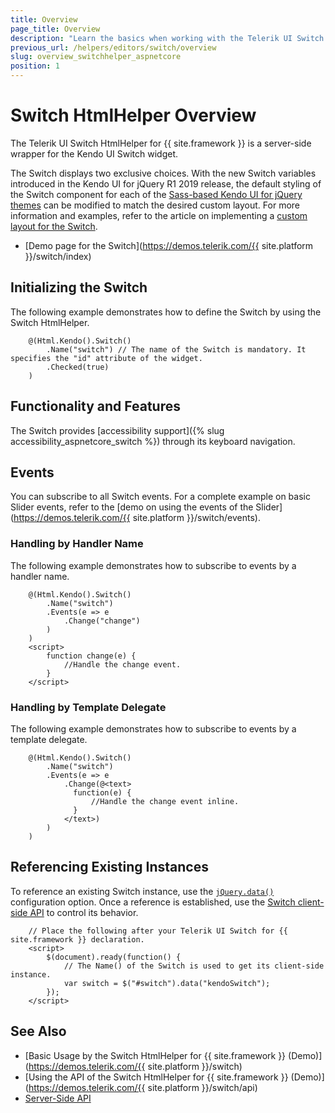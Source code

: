 ```yaml
---
title: Overview
page_title: Overview
description: "Learn the basics when working with the Telerik UI Switch for {{ site.framework }}."
previous_url: /helpers/editors/switch/overview
slug: overview_switchhelper_aspnetcore
position: 1
---
```


# Switch HtmlHelper Overview

The Telerik UI Switch HtmlHelper for {{ site.framework }} is a server-side wrapper for the Kendo UI Switch widget.

The Switch displays two exclusive choices. With the new Switch variables introduced in the Kendo UI for jQuery R1 2019 release, the default styling of the Switch component for each of the [Sass-based Kendo UI for jQuery themes](https://docs.telerik.com/kendo-ui/styles-and-layout/sass-themes) can be modified to match the desired custom layout. For more information and examples, refer to the article on implementing a [custom layout for the Switch](https://github.com/telerik/kendo-themes/wiki/Change-the-Switch-Layout).

* [Demo page for the Switch](https://demos.telerik.com/{{ site.platform }}/switch/index)

## Initializing the Switch

The following example demonstrates how to define the Switch by using the Switch HtmlHelper.

```
    @(Html.Kendo().Switch()
        .Name("switch") // The name of the Switch is mandatory. It specifies the "id" attribute of the widget.
        .Checked(true)
    )
```

## Functionality and Features

The Switch provides [accessibility support]({% slug accessibility_aspnetcore_switch %}) through its keyboard navigation.

## Events

You can subscribe to all Switch events. For a complete example on basic Slider events, refer to the [demo on using the events of the Slider](https://demos.telerik.com/{{ site.platform }}/switch/events).

### Handling by Handler Name

The following example demonstrates how to subscribe to events by a handler name.

```
    @(Html.Kendo().Switch()
        .Name("switch")
        .Events(e => e
            .Change("change")
        )
    )
    <script>
        function change(e) {
            //Handle the change event.
        }
    </script>
```

### Handling by Template Delegate

The following example demonstrates how to subscribe to events by a template delegate.

```
    @(Html.Kendo().Switch()
        .Name("switch")
        .Events(e => e
            .Change(@<text>
              function(e) {
                  //Handle the change event inline.
              }
            </text>)
        )
    )
```

## Referencing Existing Instances

To reference an existing Switch instance, use the [`jQuery.data()`](https://api.jquery.com/jQuery.data/) configuration option. Once a reference is established, use the [Switch client-side API](https://docs.telerik.com/kendo-ui/api/javascript/ui/switch#methods) to control its behavior.

```
    // Place the following after your Telerik UI Switch for {{ site.framework }} declaration.
    <script>
        $(document).ready(function() {
            // The Name() of the Switch is used to get its client-side instance.
            var switch = $("#switch").data("kendoSwitch");
        });
    </script>
```

## See Also

* [Basic Usage by the Switch HtmlHelper for {{ site.framework }} (Demo)](https://demos.telerik.com/{{ site.platform }}/switch)
* [Using the API of the Switch HtmlHelper for {{ site.framework }} (Demo)](https://demos.telerik.com/{{ site.platform }}/switch/api)
* [Server-Side API](/api/switch)
